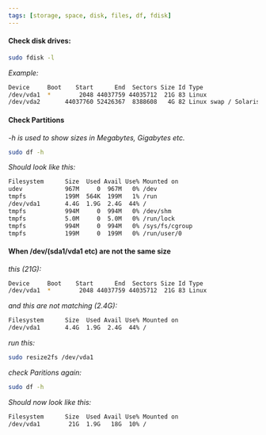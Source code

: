 ```yaml
---
tags: [storage, space, disk, files, df, fdisk]
---
```

#### Check disk drives:
```bash
sudo fdisk -l
```
*Example:*
```bash
Device     Boot    Start      End  Sectors Size Id Type
/dev/vda1  *        2048 44037759 44035712  21G 83 Linux
/dev/vda2       44037760 52426367  8388608   4G 82 Linux swap / Solaris
```

#### Check Partitions 
*-h is used to show sizes in Megabytes, Gigabytes etc.*
```bash
sudo df -h
```
*Should look like this:*
```bash
Filesystem      Size  Used Avail Use% Mounted on
udev            967M     0  967M   0% /dev
tmpfs           199M  564K  199M   1% /run
/dev/vda1       4.4G  1.9G  2.4G  44% /
tmpfs           994M     0  994M   0% /dev/shm
tmpfs           5.0M     0  5.0M   0% /run/lock
tmpfs           994M     0  994M   0% /sys/fs/cgroup
tmpfs           199M     0  199M   0% /run/user/0
```

#### When /dev/(sda1/vda1 etc) are not the same size
*this (21G):*
```bash
Device     Boot    Start      End  Sectors Size Id Type
/dev/vda1  *        2048 44037759 44035712  21G 83 Linux
```
*and this are not matching (2.4G):*
```bash
Filesystem      Size  Used Avail Use% Mounted on
/dev/vda1       4.4G  1.9G  2.4G  44% /
```
*run this:*
```bash
sudo resize2fs /dev/vda1
```
*check Paritions again:*
```bash
sudo df -h
```
*Should now look like this:*
```bash
Filesystem      Size  Used Avail Use% Mounted on
/dev/vda1        21G  1.9G   18G  10% /
```